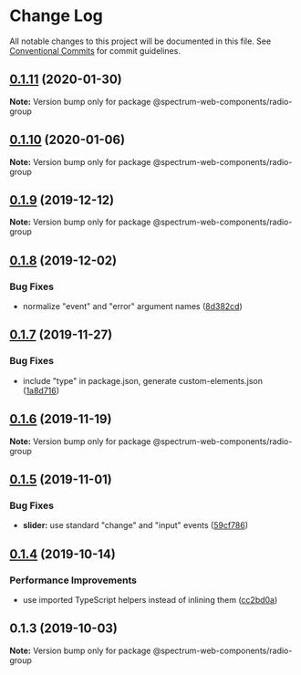 # Change Log

All notable changes to this project will be documented in this file.
See [Conventional Commits](https://conventionalcommits.org) for commit guidelines.

## [0.1.11](https://github.com/adobe/spectrum-web-components/compare/@spectrum-web-components/radio-group@0.1.10...@spectrum-web-components/radio-group@0.1.11) (2020-01-30)

**Note:** Version bump only for package @spectrum-web-components/radio-group

## [0.1.10](https://github.com/adobe/spectrum-web-components/compare/@spectrum-web-components/radio-group@0.1.9...@spectrum-web-components/radio-group@0.1.10) (2020-01-06)

**Note:** Version bump only for package @spectrum-web-components/radio-group

## [0.1.9](https://github.com/adobe/spectrum-web-components/compare/@spectrum-web-components/radio-group@0.1.8...@spectrum-web-components/radio-group@0.1.9) (2019-12-12)

**Note:** Version bump only for package @spectrum-web-components/radio-group

## [0.1.8](https://github.com/adobe/spectrum-web-components/compare/@spectrum-web-components/radio-group@0.1.7...@spectrum-web-components/radio-group@0.1.8) (2019-12-02)

### Bug Fixes

-   normalize "event" and "error" argument names ([8d382cd](https://github.com/adobe/spectrum-web-components/commit/8d382cd))

## [0.1.7](https://github.com/adobe/spectrum-web-components/compare/@spectrum-web-components/radio-group@0.1.6...@spectrum-web-components/radio-group@0.1.7) (2019-11-27)

### Bug Fixes

-   include "type" in package.json, generate custom-elements.json ([1a8d716](https://github.com/adobe/spectrum-web-components/commit/1a8d716))

## [0.1.6](https://github.com/adobe/spectrum-web-components/compare/@spectrum-web-components/radio-group@0.1.5...@spectrum-web-components/radio-group@0.1.6) (2019-11-19)

**Note:** Version bump only for package @spectrum-web-components/radio-group

## [0.1.5](https://github.com/adobe/spectrum-web-components/compare/@spectrum-web-components/radio-group@0.1.4...@spectrum-web-components/radio-group@0.1.5) (2019-11-01)

### Bug Fixes

-   **slider:** use standard "change" and "input" events ([59cf786](https://github.com/adobe/spectrum-web-components/commit/59cf786))

## [0.1.4](https://github.com/adobe/spectrum-web-components/compare/@spectrum-web-components/radio-group@0.1.3...@spectrum-web-components/radio-group@0.1.4) (2019-10-14)

### Performance Improvements

-   use imported TypeScript helpers instead of inlining them ([cc2bd0a](https://github.com/adobe/spectrum-web-components/commit/cc2bd0a))

## 0.1.3 (2019-10-03)

**Note:** Version bump only for package @spectrum-web-components/radio-group
